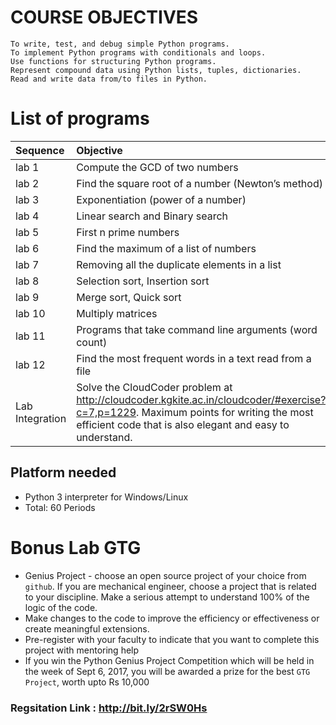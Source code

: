 
# COURSE OBJECTIVES
    To write, test, and debug simple Python programs.
    To implement Python programs with conditionals and loops.
    Use functions for structuring Python programs.
    Represent compound data using Python lists, tuples, dictionaries.
    Read and write data from/to files in Python.
 
# List of programs

|Sequence | Objective|
|:-------|:-----------|
|lab 1 | Compute the GCD of two numbers |
|lab 2 | Find the square root of a number (Newton’s method)
|lab 3 | Exponentiation (power of a number)
|lab 4 | Linear search and Binary search
|lab 5 | First n prime numbers
|lab 6 | Find the maximum of a list of numbers
|lab 7 | Removing  all the duplicate elements in a list
|lab 8 | Selection sort, Insertion sort
|lab 9 | Merge sort, Quick sort
|lab 10 | Multiply matrices
|lab 11 | Programs that take command line arguments (word count)
|lab 12 | Find the most frequent words in a text read from a file
|Lab Integration| Solve the CloudCoder problem at  http://cloudcoder.kgkite.ac.in/cloudcoder/#exercise?c=7,p=1229. Maximum points for writing the most efficient code that is also elegant and easy to understand. 

	 
## Platform needed
- Python 3 interpreter for Windows/Linux
- Total: 60 Periods 

# Bonus Lab GTG 
- Genius Project - choose an open source project of your choice from `github`. If you are mechanical engineer, choose a project that is related to your discipline. Make a serious attempt to understand 100%  of the logic of the code. 
- Make changes to the code to improve the efficiency or effectiveness or create meaningful extensions. 
- Pre-register with your faculty to indicate that you want to complete this project with mentoring help 
- If you win the Python Genius Project Competition which will be held in the week of Sept 6, 2017, you will be awarded a prize for the best `GTG Project`,  worth upto Rs 10,000 


### Regsitation Link : http://bit.ly/2rSW0Hs


